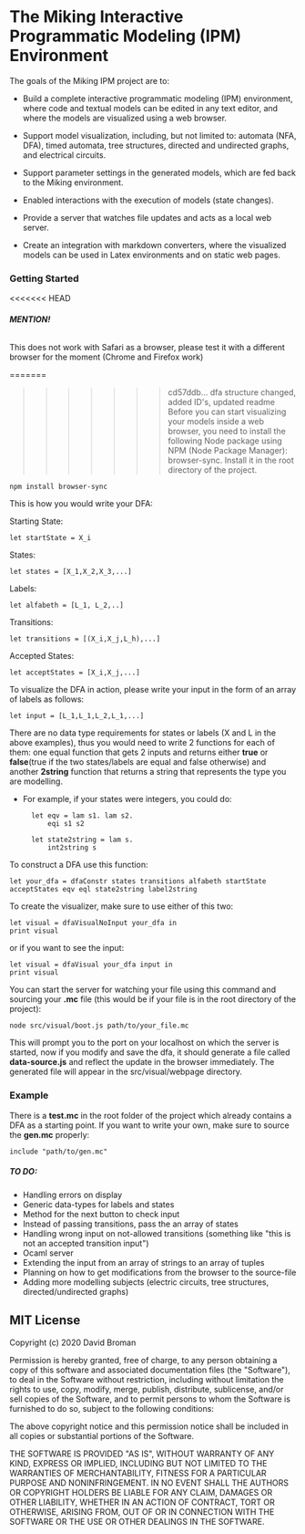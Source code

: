 
# The Miking Interactive Programmatic Modeling (IPM) Environment

The goals of the Miking IPM project are to:

* Build a complete interactive programmatic modeling (IPM) environment,
  where code and textual models can be edited in any text editor, and
  where the models are visualized using a web browser.

* Support model visualization, including, but not limited to:
automata (NFA, DFA), timed automata, tree structures, directed and
undirected graphs, and electrical circuits.

* Support parameter settings in the generated models, which are fed
  back to the Miking environment.

* Enabled interactions with the execution of models (state changes).

* Provide a server that watches file updates and acts as a local web server.

* Create an integration with markdown converters, where the visualized
  models can be used in Latex environments and on static web pages.


### Getting Started

<<<<<<< HEAD
###### **MENTION!** 
This does not work with Safari as a browser, please test it with a different browser for the moment (Chrome and Firefox work)


=======
>>>>>>> cd57ddb... dfa structure changed, added ID's, updated readme
Before you can start visualizing your models inside a web browser, you need to
install the following Node package using NPM (Node Package Manager): browser-sync.
Install it in the root directory of the project.

	npm install browser-sync


This is how you would write your DFA:

Starting State:

	let startState = X_i

States:

	let states = [X_1,X_2,X_3,...]

Labels:

	let alfabeth = [L_1, L_2,..]

Transitions:

	let transitions = [(X_i,X_j,L_h),...]

Accepted States:

	let acceptStates = [X_i,X_j,...]
	
To visualize the DFA in action, please write your input in the form of an array of labels as follows:

	let input = [L_1,L_1,L_2,L_1,...]
	
There are no data type requirements for states or labels (X and L in the above examples), thus you would need to write 2 functions for each of them: one equal function that gets 2 inputs and returns either **true** or **false**(true if the two states/labels are equal and false otherwise) and another **2string** function that returns a string that represents the type you are modelling. 

* For example, if your states were integers, you could do:

		let eqv = lam s1. lam s2.
			eqi s1 s2
			
		let state2string = lam s.
			int2string s
			
			

To construct a DFA use this function:

	let your_dfa = dfaConstr states transitions alfabeth startState acceptStates eqv eql state2string label2string

To create the visualizer, make sure to use either of this two:

	let visual = dfaVisualNoInput your_dfa in
	print visual

or if you want to see the input:

	let visual = dfaVisual your_dfa input in
	print visual

You can start the server for watching your file using this command and sourcing your **.mc** file (this would be if your file is in the root directory of the project):

	node src/visual/boot.js path/to/your_file.mc

This will prompt you to the port on your localhost on which the server is started, now if you modify and save the dfa, it should generate a file called **data-source.js** and reflect the update in the browser immediately. The generated file will appear in the src/visual/webpage directory.

### Example

There is a **test.mc** in the root folder of the project which already contains a DFA as a starting point. If you want to write your own, make sure to source the **gen.mc** properly:

	include "path/to/gen.mc"

##### TO DO:

- Handling errors on display
- Generic data-types for labels and states
- Method for the next button to check input
- Instead of passing transitions, pass the an array of states
- Handling wrong input on not-allowed transitions (something like "this is not an accepted transition input")
- Ocaml server
- Extending the input from an array of strings to an array of tuples
- Planning on how to get modifications from the browser to the source-file
- Adding more modelling subjects (electric circuits, tree structures, directed/undirected graphs)


## MIT License

Copyright (c) 2020 David Broman

Permission is hereby granted, free of charge, to any person obtaining a copy
of this software and associated documentation files (the "Software"), to deal
in the Software without restriction, including without limitation the rights
to use, copy, modify, merge, publish, distribute, sublicense, and/or sell
copies of the Software, and to permit persons to whom the Software is
furnished to do so, subject to the following conditions:

The above copyright notice and this permission notice shall be included in all
copies or substantial portions of the Software.

THE SOFTWARE IS PROVIDED "AS IS", WITHOUT WARRANTY OF ANY KIND, EXPRESS OR
IMPLIED, INCLUDING BUT NOT LIMITED TO THE WARRANTIES OF MERCHANTABILITY,
FITNESS FOR A PARTICULAR PURPOSE AND NONINFRINGEMENT. IN NO EVENT SHALL THE
AUTHORS OR COPYRIGHT HOLDERS BE LIABLE FOR ANY CLAIM, DAMAGES OR OTHER
LIABILITY, WHETHER IN AN ACTION OF CONTRACT, TORT OR OTHERWISE, ARISING FROM,
OUT OF OR IN CONNECTION WITH THE SOFTWARE OR THE USE OR OTHER DEALINGS IN THE
SOFTWARE.
